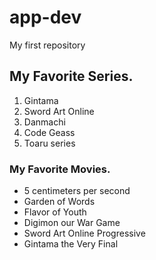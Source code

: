 # app-dev
My first repository
## My Favorite Series.
1. Gintama
2. Sword Art Online
3. Danmachi
4. Code Geass
5. Toaru series
### My Favorite Movies.
- 5 centimeters per second
- Garden of Words
- Flavor of Youth
- Digimon our War Game
- Sword Art Online Progressive
- Gintama the Very Final
